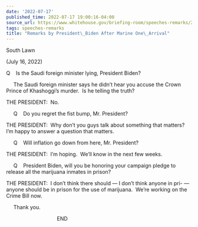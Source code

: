 ```yaml
---
date: '2022-07-17'
published_time: 2022-07-17 19:00:16-04:00
source_url: https://www.whitehouse.gov/briefing-room/speeches-remarks/2022/07/17/remarks-by-president-biden-after-marine-one-arrival-11/
tags: speeches-remarks
title: "Remarks by President\_Biden After Marine One\_Arrival"
---
```

 
South Lawn

(July 16, 2022)

Q    Is the Saudi foreign minister lying, President Biden?   
  
     The Saudi foreign minister says he didn’t hear you accuse the Crown
Prince of Khashoggi’s murder.  Is he telling the truth?

THE PRESIDENT:  No.  
  
     Q    Do you regret the fist bump, Mr. President?  
  
THE PRESIDENT:  Why don’t you guys talk about something that matters? 
I’m happy to answer a question that matters.  
  
     Q    Will inflation go down from here, Mr. President?  
  
THE PRESIDENT:  I’m hoping.  We’ll know in the next few weeks.  
  
     Q    President Biden, will you be honoring your campaign pledge to
release all the marijuana inmates in prison?

THE PRESIDENT:  I don’t think there should — I don’t think anyone in
pri- — anyone should be in prison for the use of marijuana.  We’re
working on the Crime Bill now.  
  
     Thank you.

                                   END  

